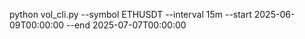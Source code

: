 python vol_cli.py --symbol ETHUSDT --interval 15m --start 2025-06-09T00:00:00 --end 2025-07-07T00:00:00
